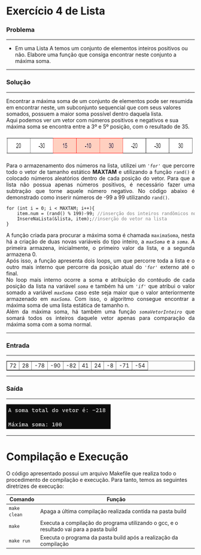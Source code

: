 # Exercício 4 de Lista

### **Problema**
---
<p align="justify">

- Em uma Lista A temos um conjunto de elementos inteiros positivos ou não. Elabore uma função que consiga encontrar neste conjunto a máxima soma.

</p>

---

### **Solução**
---

<p align="justify">

Encontrar a máxima soma de um conjunto de elementos pode ser resumida em encontrar neste, um subconjunto sequencial que com seus valores somados, possuem a maior soma possível dentro daquela lista.<br>
Aqui podemos ver um vetor com números positivos e negativos e sua máxima soma se encontra entre a 3º e 5º posição, com o resultado de 35.
</p>

<img src="imgs/exemploMaxSoma.png" width="500" height="56"><br>

<p align = "justify">
Para o armazenamento dos números na lista, utilizei um <code><em>'for'</em></code> que percorre todo o vetor de tamanho estático <strong>MAXTAM</strong> e utilizando a função <code>rand()</code> é colocado números aleatórios dentro de cada posição do vetor. Para que a lista não possua apenas números positivos, é necessário fazer uma subtração que torne aquele número negativo. No código abaixo é demonstrado como inserir números de -99 a 99 utilizando <code>rand()</code>.
</p>
<code><pre>
for (int i = 0; i < MAXTAM; i++){
    item.num = (rand() % 199)-99; <font color = "gray">//inserção dos inteiros randômicos no vetor da lista</font>
    InsereNaLista(&lista, item);<font color = "gray">//inserção do vetor na lista</font>
}
</pre></code>

<p align = "justify">
A função criada para procurar a máxima soma é chamada <code>maximaSoma</code>, nesta há a criação de duas novas variáveis do tipo inteiro, a <code><em>maxSoma</code></em> e a <code><em>soma</code></em>. A primeira armazena, inicialmente, o primeiro valor da lista, e a segunda armazena 0.<br>
Após isso, a função apresenta dois loops, um que percorre toda a lista e o outro mais interno que percorre da posição atual do <code><em>'for'</code></em> externo até o final.<br>
No loop mais interno ocorre a soma e atribuição do contéudo de cada posição da lista na variável <code><em>soma</code></em> e também há um <code><em>'if'</code></em> que atribui o valor somado a variável <code><em>maxSoma</code></em> caso este seja maior que o valor anteriormente armazenado em <code><em>maxSoma</code></em>. Com isso, o algoritmo consegue encontrar a máxima soma de uma lista estática de tamanho n.<br>
Além da máxima soma, há também uma função <code><em>somaVetorInteiro</code></em> que somará todos os inteiros daquele vetor apenas para comparação da máxima soma com a soma normal.
</p>

---

### **Entrada**
---
<table border="1">
    <tr>
        <td>72</td>
        <td>28</td>
        <td>-78</td>
        <td>-90</td>
        <td>-82</td>
        <td>41</td>
        <td>24</td>
        <td>-8</td>
        <td>-71</td>
        <td>-54</td>
    </tr>
</table>

---

### **Saída**
---

<img src="imgs/exemploSaida.png"><br>

---

# Compilação e Execução

O código apresentado possui um arquivo Makefile que realiza todo o procedimento de compilação e execução. Para tanto, temos as seguintes diretrizes de execução:


| Comando                |  Função                                                                                           |                     
| -----------------------| ------------------------------------------------------------------------------------------------- |
|  `make clean`          | Apaga a última compilação realizada contida na pasta build                                        |
|  `make`                | Executa a compilação do programa utilizando o gcc, e o resultado vai para a pasta build           |
|  `make run`            | Executa o programa da pasta build após a realização da compilação                                 |